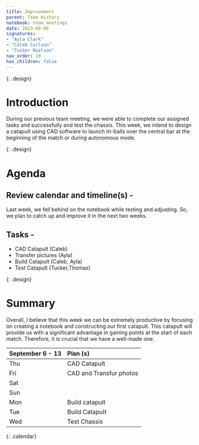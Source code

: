 ```yaml
---
title: Improvement
parent: Team History
notebook: team_meetings
date: 2023-09-06
signatures:
- "Ayla Clark"
- "Caleb Carlson"
- "Tucker Nielson"
nav_order: 10
has_children: false
---
```


{: .design}
# Introduction

During our previous team meeting, we were able to complete our assigned tasks and successfully and test the chassis. This week, we intend to design a catapult using CAD software to launch tri-balls over the central bar at the beginning of the match or during autonomous mode.

{: .design}
# Agenda 

## Review calendar and timeline(s) -
Last week, we fell behind on the notebook while testing and adjusting. So, we plan to catch up and improve it in the next two weeks.

## Tasks -
* CAD Catapult	(Caleb)
* Transfer pictures 						    (Ayla)
* Build Catapult					    (Caleb, Ayla)
* Test Catapult							   (Tucker,Thomas)

{: .design}
# Summary
Overall, I believe that this week we can be extremely productive by focusing on creating a notebook and constructing our first catapult. This catapult will provide us with a significant advantage in gaining points at the start of each match. Therefore, it is crucial that we have a well-made one.

| September 6 - 13  | Plan (s) |
|:---|:---|
| Thu | CAD Catapult |
| Fri | CAD and Transfur photos|
| Sat | |
| Sun |  |
| Mon | Build catapult |
| Tue | Build Catapult |
| Wed | Test Chassis |
{: .calendar}